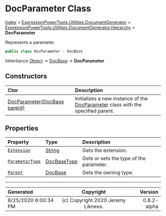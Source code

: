 ﻿# DocParameter Class

[Index](../index.md) > [ExpressionPowerTools.Utilities.DocumentGenerator](ExpressionPowerTools.Utilities.DocumentGenerator.a.md) > [ExpressionPowerTools.Utilities.DocumentGenerator.Hierarchy](ExpressionPowerTools.Utilities.DocumentGenerator.Hierarchy.n.md) > **DocParameter**

Represents a parameter.

```csharp
public class DocParameter : DocBase
```

Inheritance [Object](https://docs.microsoft.com/dotnet/api/system.object) → [DocBase](ExpressionPowerTools.Utilities.DocumentGenerator.Hierarchy.DocBase.cs.md) → **DocParameter**

## Constructors

| Ctor | Description |
| :-- | :-- |
| [DocParameter(DocBase parent)](ExpressionPowerTools.Utilities.DocumentGenerator.Hierarchy.DocParameter.ctor.md#docparameterdocbase-parent) | Initializes a new instance of the [DocParameter](ExpressionPowerTools.Utilities.DocumentGenerator.Hierarchy.DocParameter.cs.md) class with the            specified parent. |
## Properties

| Property | Type | Description |
| :-- | :-- | :-- |
| [`Extension`](ExpressionPowerTools.Utilities.DocumentGenerator.Hierarchy.DocParameter.Extension.prop.md) | [String](https://docs.microsoft.com/dotnet/api/system.string) | Gets the extension. |
| [`ParameterType`](ExpressionPowerTools.Utilities.DocumentGenerator.Hierarchy.DocParameter.ParameterType.prop.md) | [DocBaseType](ExpressionPowerTools.Utilities.DocumentGenerator.Hierarchy.DocBaseType.cs.md) | Gets or sets the type of the parameter. |
| [`Parent`](ExpressionPowerTools.Utilities.DocumentGenerator.Hierarchy.DocParameter.Parent.prop.md) | [DocBase](ExpressionPowerTools.Utilities.DocumentGenerator.Hierarchy.DocBase.cs.md) | Gets the owning type. |


---

| Generated | Copyright | Version |
| :-- | :-: | --: |
| 8/25/2020 6:00:34 PM | (c) Copyright 2020 Jeremy Likness. | 0.8.2-alpha |
